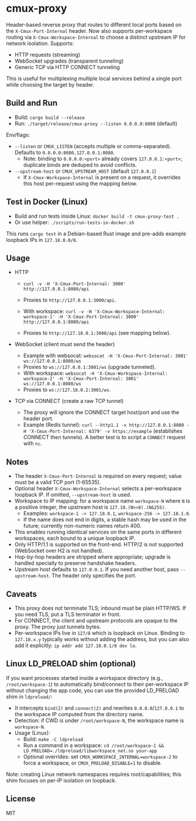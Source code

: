 # cmux-proxy

Header-based reverse proxy that routes to different local ports based on the `X-Cmux-Port-Internal` header. Now also supports per-workspace routing via `X-Cmux-Workspace-Internal` to choose a distinct upstream IP for network isolation. Supports:

- HTTP requests (streaming)
- WebSocket upgrades (transparent tunneling)
- Generic TCP via HTTP CONNECT tunneling

This is useful for multiplexing multiple local services behind a single port while choosing the target by header.

## Build and Run

- Build: `cargo build --release`
- Run: `./target/release/cmux-proxy --listen 0.0.0.0:8080` (default)

Env/flags:

- `--listen` or `CMUX_LISTEN` (accepts multiple or comma-separated). Defaults to `0.0.0.0:8080,127.0.0.1:8080`.
  - Note: binding to `0.0.0.0:<port>` already covers `127.0.0.1:<port>`; duplicate binds are deduped to avoid conflicts.
- `--upstream-host` or `CMUX_UPSTREAM_HOST` (default `127.0.0.1`)
  - If `X-Cmux-Workspace-Internal` is present on a request, it overrides this host per-request using the mapping below.

## Test in Docker (Linux)

- Build and run tests inside Linux: `docker build -t cmux-proxy-test .`
- Or use helper: `./scripts/run-tests-in-docker.sh`

This runs `cargo test` in a Debian-based Rust image and pre-adds example loopback IPs in `127.18.0.0/8`.

## Usage

- HTTP
  - `curl -v -H 'X-Cmux-Port-Internal: 3000' http://127.0.0.1:8080/api`
  - Proxies to `http://127.0.0.1:3000/api`.

  - With workspace: `curl -v -H 'X-Cmux-Workspace-Internal: workspace-1' -H 'X-Cmux-Port-Internal: 3000' http://127.0.0.1:8080/api`
  - Proxies to `http://127.18.0.1:3000/api` (see mapping below).

- WebSocket (client must send the header)
  - Example with websocat: `websocat -H 'X-Cmux-Port-Internal: 3001' ws://127.0.0.1:8080/ws`
  - Proxies to `ws://127.0.0.1:3001/ws` (upgrade tunneled).
  - With workspace: `websocat -H 'X-Cmux-Workspace-Internal: workspace-2' -H 'X-Cmux-Port-Internal: 3001' ws://127.0.0.1:8080/ws`
  - Proxies to `ws://127.18.0.2:3001/ws`.

- TCP via CONNECT (create a raw TCP tunnel)
  - The proxy will ignore the CONNECT target host/port and use the header port.
  - Example (Redis tunnel): `curl --http1.1 -x http://127.0.0.1:8080 -H 'X-Cmux-Port-Internal: 6379' -v https://example` (establishes CONNECT then tunnels). A better test is to script a `CONNECT` request with `nc`.

## Notes

- The header `X-Cmux-Port-Internal` is required on every request; value must be a valid TCP port (1-65535).
- Optional header `X-Cmux-Workspace-Internal` selects a per-workspace loopback IP. If omitted, `--upstream-host` is used.
- Workspace to IP mapping: for a workspace name `workspace-N` where `N` is a positive integer, the upstream host is `127.18.(N>>8).(N&255)`.
  - Examples: `workspace-1 -> 127.18.0.1`, `workspace-256 -> 127.18.1.0`.
  - If the name does not end in digits, a stable hash may be used in the future; currently non-numeric names return 400.
- This enables running identical services on the same ports in different workspaces, each bound to a unique loopback IP.
- Only HTTP/1.1 is supported on the front-end. HTTP/2 is not supported (WebSocket over H2 is not handled).
- Hop-by-hop headers are stripped where appropriate; upgrade is handled specially to preserve handshake headers.
- Upstream host defaults to `127.0.0.1`. If you need another host, pass `--upstream-host`. The header only specifies the port.

## Caveats

- This proxy does not terminate TLS; inbound must be plain HTTP/WS. If you need TLS, put a TLS terminator in front.
- For CONNECT, the client and upstream protocols are opaque to the proxy. The proxy just tunnels bytes.
- Per-workspace IPs live in `127/8` which is loopback on Linux. Binding to `127.18.x.y` typically works without adding the address, but you can also add it explicitly: `ip addr add 127.18.0.1/8 dev lo`.

## Linux LD_PRELOAD shim (optional)

If you want processes started inside a workspace directory (e.g., `/root/workspace-1`) to automatically bind/connect to their per-workspace IP without changing the app code, you can use the provided LD_PRELOAD shim in `ldpreload/`:

- It intercepts `bind(2)` and `connect(2)` and rewrites `0.0.0.0`/`127.0.0.1` to the workspace IP computed from the directory name.
- Detection: if CWD is under `/root/workspace-N`, the workspace name is `workspace-N`.
- Usage (Linux):
  - Build: `make -C ldpreload`
  - Run a command in a workspace: `cd /root/workspace-1 && LD_PRELOAD=./ldpreload/libworkspace_net.so your-app`
  - Optional overrides: set `CMUX_WORKSPACE_INTERNAL=workspace-2` to force a workspace, or `CMUX_PRELOAD_DISABLE=1` to disable.

Note: creating Linux network namespaces requires root/capabilities; this shim focuses on per-IP isolation on loopback.

## License

MIT
